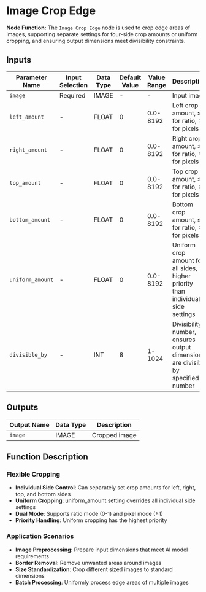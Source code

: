 # Image Crop Edge

**Node Function:** The `Image Crop Edge` node is used to crop edge areas of images, supporting separate settings for four-side crop amounts or uniform cropping, and ensuring output dimensions meet divisibility constraints.

## Inputs

| Parameter Name | Input Selection | Data Type | Default Value | Value Range | Description |
| -------------- | --------------- | --------- | ------------- | ----------- | ----------- |
| `image` | Required | IMAGE | - | - | Input image |
| `left_amount` | - | FLOAT | 0 | 0.0-8192 | Left crop amount, ≤1 for ratio, >1 for pixels |
| `right_amount` | - | FLOAT | 0 | 0.0-8192 | Right crop amount, ≤1 for ratio, >1 for pixels |
| `top_amount` | - | FLOAT | 0 | 0.0-8192 | Top crop amount, ≤1 for ratio, >1 for pixels |
| `bottom_amount` | - | FLOAT | 0 | 0.0-8192 | Bottom crop amount, ≤1 for ratio, >1 for pixels |
| `uniform_amount` | - | FLOAT | 0 | 0.0-8192 | Uniform crop amount for all sides, higher priority than individual side settings |
| `divisible_by` | - | INT | 8 | 1-1024 | Divisibility number, ensures output dimensions are divisible by specified number |

## Outputs

| Output Name | Data Type | Description |
|-------------|-----------|-------------|
| `image` | IMAGE | Cropped image |

## Function Description

### Flexible Cropping
- **Individual Side Control**: Can separately set crop amounts for left, right, top, and bottom sides
- **Uniform Cropping**: uniform_amount setting overrides all individual side settings
- **Dual Mode**: Supports ratio mode (0-1) and pixel mode (≥1)
- **Priority Handling**: Uniform cropping has the highest priority

### Application Scenarios
- **Image Preprocessing**: Prepare input dimensions that meet AI model requirements
- **Border Removal**: Remove unwanted areas around images
- **Size Standardization**: Crop different sized images to standard dimensions
- **Batch Processing**: Uniformly process edge areas of multiple images